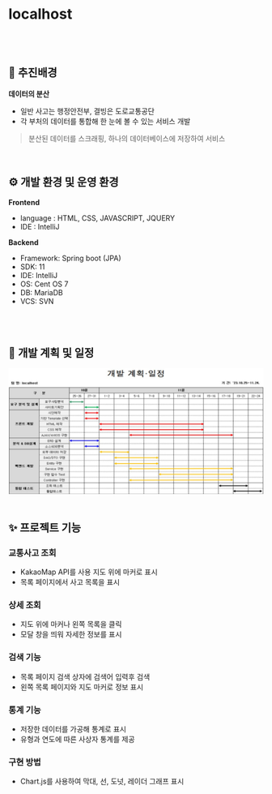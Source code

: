 # localhost

<br>
<br>
 
## 📌 추진배경
**데이터의 분산**
- 일반 사고는 행정안전부, 결빙은 도로교통공단
- 각 부처의 데이터를 통합해 한 눈에 볼 수 있는 서비스 개발
> 분산된 데이터를 스크래핑, 하나의 데이터베이스에 저장하여 서비스

<br>

## ⚙️ 개발 환경 및 운영 환경
**Frontend**
- language : HTML, CSS, JAVASCRIPT, JQUERY
- IDE : IntelliJ

**Backend**
- Framework: Spring boot (JPA)
- SDK: 11
- IDE: IntelliJ
- OS: Cent OS 7
- DB: MariaDB
- VCS: SVN
<br>
<br>

## :memo: 개발 계획 및 일정
![개발 계획](./image.png)
 <br>
 <br>
  
## ✨ 프로젝트 기능
### 교통사고 조회
- KakaoMap API를 사용 지도 위에 마커로 표시
- 목록 페이지에서 사고 목록을 표시
### 상세 조회
- 지도 위에 마커나 왼쪽 목록을 클릭
- 모달 창을 띄워 자세한 정보를 표시
### 검색 기능
- 목록 페이지 검색 상자에 검색어 입력후 검색
- 왼쪽 목록 페이지와 지도 마커로 정보 표시
### 통계 기능
- 저장한 데이터를 가공해 통계로 표시
- 유형과 연도에 따른 사상자 통계를 제공
### 구현 방법
- Chart.js를 사용하여 막대, 선, 도넛, 레이더 그래프 표시

